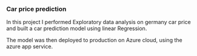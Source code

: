 ### Car price prediction
In this project I performed Exploratory data analysis on germany car price and built a car prediction model using linear Regression.

The model was then deployed to production on Azure cloud, using the azure app service.


